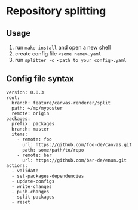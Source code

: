 # Repository splitting
## Usage
1. run `make install` and open a new shell
2. create config file `<some name>.yaml`
3. run `splitter -c <path to your config>.yaml`
## Config file syntax
```
version: 0.0.3
root:
  branch: feature/canvas-renderer/split
  path: ~/mp/myposter
  remote: origin
packages:
  prefix: packages
  branch: master
  items:
    - remote: foo
      url: https://github.com/foo-de/canvas.git
      path: some/path/to/repo
    - remote: bar
      url: https://github.com/bar-de/enum.git
actions:
  - validate
  - set-packages-dependencies
  - update-configs
  - write-changes
  - push-changes
  - split-packages
  - reset
```

